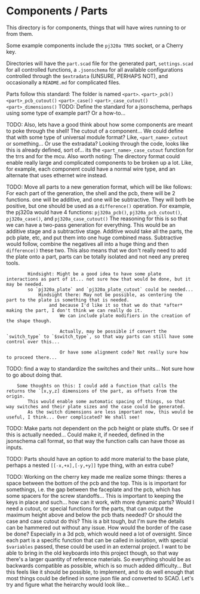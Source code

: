 # Components / Parts

This directory is for components, things that will have wires running to or from them.

Some example components include the `pj320a TRRS` socket, or a Cherry key.

Directories will have the `part.scad` file for the generated part, `settings.scad` for all controlled functions, a `.jsonschema` for all available configurations controlled through the `$extradata` (UNSURE, PERHAPS NOT), and occasionally a `README.md` for complicated files.

Parts follow this standard:
	The folder is named `<part>`.
	`<part>_pcb()` `<part>_pcb_cutout()` `<part>_case()` `<part>_case_cutout()` `<part>_dimensions()`
TODO: Define the standard for a jsonschema, perhaps using some type of example part? Or a how-to...

TODO: Also, lets have a good think about how some components are meant to poke through the shell! The cutout of a component...
			We could define that with some type of universal module format? Like, `<part_name>_cutout` or something... Or use the extradata?
			Looking through the code, looks like this is already defined, sort of... its the `<part_name>_case_cutout` function for the trrs and for the mcu.
				Also worth noting: The directory format could enable really large and complicated components to be broken up a lot.
					Like, for example, each component could have a normal wire type, and an alternate that uses ethernet wire instead.

TODO: Move all parts to a new generation format, which will be like follows:
				For each part of the generation, the shell and the pcb, there will be 2 functions. one will be additive, and one will be subtractive.
				They will both be positive, but one should be used as a `difference()` operation.
					For example, the pj320a would have 4 functions: `pj320a_pcb()`, `pj320a_pcb_cutout()`, `pj320a_case()`, and `pj320a_case_cutout()`
			The reasoning for this is so that we can have a two-pass generation for everything.
				This would be an additive stage and a subtractive stage.
					Additive would take all the parts, the pcb plate, etc, and put them into one huge combined mass.
					Subtractive would follow, combine the negatives all into a huge thing and then `difference()` these two.
			This also means that we don't really need to add the plate onto a part, parts can be totally isolated and not need any prereq tools.

			Hindsight: Might be a good idea to have some plate interactions as part of it... not sure how that would be done, but it may be needed.
			so `pj320a_plate` and `pj320a_plate_cutout` could be needed...
				Hindsight there: May not be possible, as centering the part to the plate is something that is needed.
					and because I'd like it so that we do that *after* making the part, I don't think we can really do it.
						We can include plate modifiers in the creation of the shape though.

						Actually, may be possible if convert the `switch_type` to `$switch_type`, so that way parts can still have some control over this...

						Or have some alignment code? Not really sure how to proceed there...

TODO: find a way to standardize the switches and their units... Not sure how to go about doing that.

		Some thoughts on this: I could add a function that calls the returns the `[x,y,z] dimensions of the part, as offsets from the origin.
			This would enable some automatic spacing of things, so that way switches and their plate sizes and the case could be generated.
			As the switch dimensions are less important now, this would be useful, I think... Over complicated? We shall see!

TODO: Make parts not dependent on the pcb height or plate stuffs. Or see if this is actually needed...
				Could make it, if needed, defined in the jsonschema call format, so that way the function calls can have those as inputs.

TODO: Parts should have an option to add more material to the base plate, perhaps a nested `[[-x,+x],[-y,+y]]` type thing, with an extra cube?

TODO: Working on the cherry key made me realize some things: theres a space between the bottom of the pcb and the top.
				This is is important for somethings, i.e. the gap between the faceplate and the pcb, which has some spacers for the screw standoffs...
				This is important to keeping the keys in place and such... how can it work, with more dynamic parts?
				Would I need a cutout, or special functions for the parts, that can output the maximum height above and below the pcb thats needed?
				Or should the case and case cutout do this? This is a bit tough, but I'm sure the details can be hammered out without any issue.
				How would the border of the case be done? Especially in a 3d pcb, which would need a lot of oversight.
				Since each part is a specific function that can be called in isolation, with special `$variables` passed, these could be used in an external project.
				I want to be able to bring in the old keyboards into this project though, so that way there's a larger quantity of reference materials.
				So everything should be as backwards compatible as possible, which is so much added difficulty...
				But this feels like it should be possible, to implement, and to do well enough that most things could be defined in some json file and converted to SCAD.
				Let's try and figure what the heirarchy would look like...

